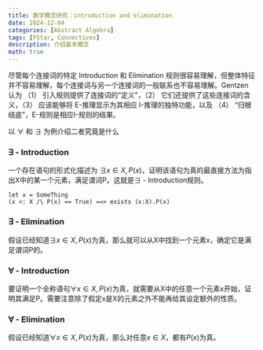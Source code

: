 ```yaml
---
title: 数学概念研究：introduction and elimination
date: 2024-12-04
categories: [Abstract Algebra]
tags: [FStar, Connectives]
description: 介绍基本概念
math: true
---
```


尽管每个连接词的特定 Introduction 和 Elimination 规则很容易理解，但整体特征并不容易理解，每个连接词与另一个连接词的一般联系也不容易理解。Gentzen 认为 （1） 引入规则提供了连接词的“定义”，（2） 它们还提供了这些连接词的含义，（3） 应该能够将 E-推理显示为其相应 I-推理的独特功能，以及 （4） “归根结底”，E-规则是相应I-规则的结果。

以 $\forall$ 和 $\exists$ 为例介绍二者究竟是什么

### $\exists$ - Introduction

一个存在语句的形式化描述为 $\exists x \in X, P(x)$，证明该语句为真的最直接方法为指出X中的某一个元素，满足谓词P。这就是$\exists$ - Introduction规则。

```
let x = SomeThing
(x <: X /\ P(x) == True) ==> exists (x:X).P(x)
```

### $\exists$ - Elimination

假设已经知道$\exists x \in X, P(x)$为真，那么就可以从X中找到一个元素x，确定它是满足谓词P的。

### $\forall$ - Introduction

要证明一个全称语句$\forall x \in X, P(x)$为真，就需要从X中的任意一个元素x开始，证明其满足P。需要注意除了假定x是X的元素之外不能再给其设定额外的性质。

### $\forall$ - Elimination

假设已经知道$\forall x \in X, P(x)$为真，那么对任意$x \in X$，都有$P(x)$为真。
